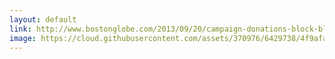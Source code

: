 ```yaml
---
layout: default
link: http://www.bostonglobe.com/2013/09/20/campaign-donations-block-block/YF8Rn3diG8rNAqLJW8fRPJ/story.html
image: https://cloud.githubusercontent.com/assets/370976/6429738/4f9afaca-bfb4-11e4-9aef-7054ba092c06.jpg
---
```


